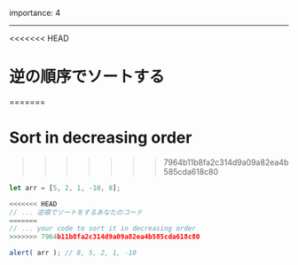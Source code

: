 importance: 4

---

<<<<<<< HEAD
# 逆の順序でソートする
=======
# Sort in decreasing order
>>>>>>> 7964b11b8fa2c314d9a09a82ea4b585cda618c80

```js
let arr = [5, 2, 1, -10, 8];

<<<<<<< HEAD
// ... 逆順でソートをするあなたのコード
=======
// ... your code to sort it in decreasing order
>>>>>>> 7964b11b8fa2c314d9a09a82ea4b585cda618c80

alert( arr ); // 8, 5, 2, 1, -10
```
